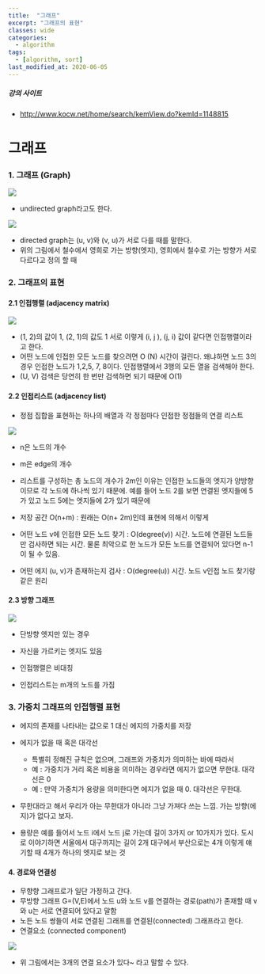 ```yaml
---
title:  "그래프"
excerpt: "그래프의 표현"
classes: wide
categories:
  - algorithm
tags:
  - [algorithm, sort]
last_modified_at: 2020-06-05
---
```




##### 강의 사이트

* http://www.kocw.net/home/search/kemView.do?kemId=1148815



# 그래프



### 1. 그래프 (Graph)

![]({{site.url}}/assets/images/algo104.PNG)

* undirected graph라고도 한다.

![]({{site.url}}/assets/images/algo105.PNG)

* directed graph는 (u, v)와 (v, u)가 서로 다를 때를 말한다.
* 위의 그림에서 철수에서 영희로 가는 방향(엣지), 영희에서 철수로 가는 방향가 서로 다르다고 정의 할 때



### 2. 그래프의 표현



#### 2.1 인접행렬 (adjacency matrix)

![]({{site.url}}/assets/images/algo106.PNG)

* (1, 2)의 값이 1, (2, 1)의 값도 1 서로 이렇게 (i, j ), (j, i) 값이 같다면 인접행렬이라고 한다.
* 어떤 노드에 인접한 모든 노드를 찾으려면 O (N) 시간이 걸린다. 왜냐하면 노드 3의 경우 인접한 노드가 1,2,5, 7, 8이다. 인접행렬에서 3행의 모든 열을 검색해야 한다.
* (U, V) 검색은 당연히 한 번만 검색하면 되기 때문에 O(1)



#### 2.2 인접리스트 (adjacency list)

* 정점 집합을 표현하는 하나의 배열과 각 정점마다 인접한 정점들의 연결 리스트

![]({{site.url}}/assets/images/algo107.PNG)

* n은 노드의 개수

* m은 edge의 개수
* 리스트를 구성하는 총 노드의 개수가 2m인 이유는 인접한 노드들의 엣지가 양방향이므로 각 노드에 하나씩 있기 때문에. 예를 들어 노드 2를 보면 연결된 엣지들에 5가 있고 노드 5에는 엣지들에 2가 있기 때문에

* 저장 공간 O(n+m) : 원래는 O(n+ 2m)인데 표현에 의해서 이렇게

* 어떤 노드 v에 인접한 모든 노드 찾기 :  O(degree(v)) 시간. 노드에 연결된 노드들만 검사하면 되는 시간. 물론 최악으로 한 노드가 모든 노드를 연결되어 있다면 n-1이 될 수 있음.
* 어떤 에지 (u, v)가 존재하는지 검사 : O(degree(u)) 시간. 노드 v인접 노드 찾기랑 같은 원리



#### 2.3 방향 그래프

![]({{site.url}}/assets/images/algo108.PNG)

* 단방향 엣지만 있는 경우
* 자신을 가르키는 엣지도 있음

* 인접행렬은 비대칭
* 인접리스트는 m개의 노드를 가짐



### 3. 가중치 그래프의 인접행렬 표현

* 에지의 존재를 나타내는 값으로 1 대신 에지의 가중치를 저장
* 에지가 없을 때 혹은 대각선
  * 특별히 정해진 규칙은 없으며, 그래프와 가중치가 의미하는 바에 따라서
  * 예 : 가중치가 거리 혹은 비용을 의미하는 경우라면 에지가 없으면 무한대. 대각선은 0
  * 예 : 만약 가중치가 용량을 의미한다면 에지가 없을 때 0. 대각선은 무한대.

* 무한대라고 해서 우리가 아는 무한대가 아니라 그냥 가져다 쓰는 느낌. 가는 방향(에지)가 없다고 보자.
* 용량은 예를 들어서 노드 i에서 노드 j로 가는데 길이 3가지 or 10가지가 있다. 도시로 이야기하면 서울에서 대구까지는 길이 2개 대구에서 부산으로는 4개 이렇게 얘기할 때 4개가 하나의 엣지로 보는 것



#### 4. 경로와 연결성

* 무향향 그래프로가 일단 가정하고 간다.
* 무방향 그래프 G=(V,E)에서 노드 u와 노드 v를 연결하는 경로(path)가 존재할 때 v와 u는 서로 연결되어 있다고 말함 
* 노든 노드 쌍들이 서로 연결된 그래프를 연결된(connected) 그래프라고 한다. 
* 연결요소 (connected component)

![]({{site.url}}/assets/images/algo109.PNG)

* 위 그림에서는 3개의 연결 요소가 있다~ 라고 말할 수 있다.